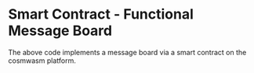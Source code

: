 # Smart Contract - Functional Message Board
The above code implements a message board via a smart contract on the cosmwasm platform.
